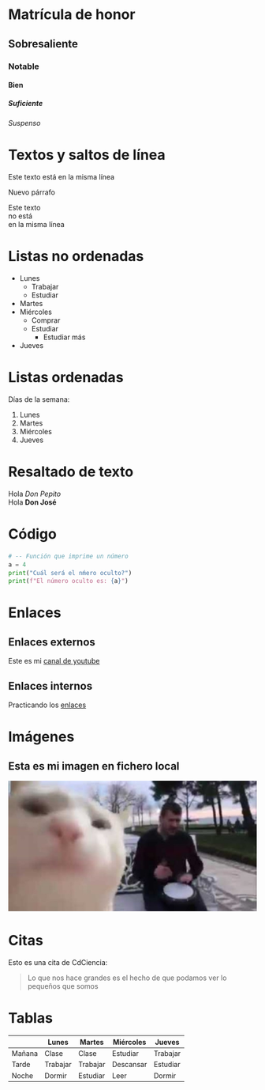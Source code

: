 # Matrícula de honor
## Sobresaliente
### Notable
#### Bien
##### Suficiente
###### Suspenso

# Textos y saltos de línea

Este texto
está en 
la misma línea

Nuevo párrafo  

Este texto  
no está  
en la misma línea

# Listas no ordenadas

* Lunes
    * Trabajar
    * Estudiar
* Martes
* Miércoles
  * Comprar
  * Estudiar
    * Estudiar más
*  Jueves

# Listas ordenadas

Días de la semana:

1. Lunes
2. Martes
3. Miércoles
4. Jueves

# Resaltado de texto

Hola *Don Pepito*   
Hola **Don José**

# Código

```python
# -- Función que imprime un número
a = 4
print("Cuál será el nḿero oculto?")
print(f"El número oculto es: {a}")
```

# Enlaces 

## Enlaces externos

Este es mi [canal de youtube](https://www.youtube.com/channel/UCLuhN7xFNDnYfAtoUunxCcg)

## Enlaces internos

Practicando los [enlaces](#Enlaces) 

# Imágenes

## Esta es mi imagen en fichero local

![](Ejercicio2-img2.jpg)

# Citas

Esto es una cita de CdCiencia:

> Lo que nos hace grandes es el hecho de que podamos ver lo pequeños que somos

# Tablas

|         | Lunes | Martes| Miércoles| Jueves|
|---------|-------|------|------|------|
|  Mañana |   Clase   |   Clase  |   Estudiar |  Trabajar  |
|  Tarde |   Trabajar   |   Trabajar |   Descansar  |  Estudiar   |
|  Noche |   Dormir  |   Estudiar |  Leer  |  Dormir |